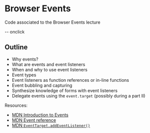 # Browser Events

Code associated to the Browser Events lecture

-- onclick

## Outline

* Why events?
* What are events and event listeners
* When and why to use event listeners
* Event types
* Event listeners as function references or in-line functions
* Event bubbling and capturing
* Synthesize knowledge of forms with event listeners
* Delegate events using the `event.target` (possibly during a part II)

Resources:

* [MDN Introduction to Events](https://developer.mozilla.org/en-US/docs/Learn/JavaScript/Building_blocks/Events)
* [MDN Event reference](https://developer.mozilla.org/en-US/docs/Web/Events)
* [MDN `EventTarget.addEventListener()`](https://developer.mozilla.org/en-US/docs/Web/API/EventTarget/addEventListener)
